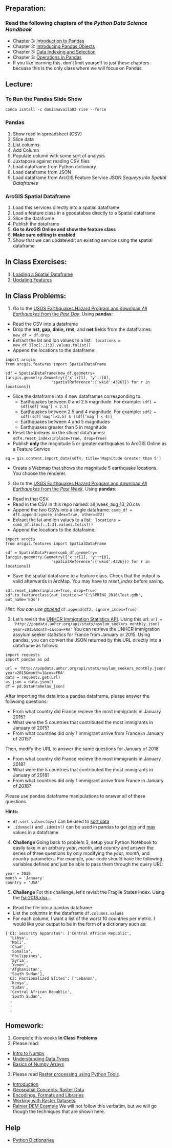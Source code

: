 ## Preparation:
### Read the following chapters of the *Python Data Science Handbook*
  - Chapter 3: [Introduction to Pandas](https://github.com/jakevdp/PythonDataScienceHandbook/blob/master/notebooks/03.00-Introduction-to-Pandas.ipynb) 
  - Chapter 3: [Introducing Pandas Objects](https://github.com/jakevdp/PythonDataScienceHandbook/blob/master/notebooks/03.01-Introducing-Pandas-Objects.ipynb)
  - Chapter 3: [Data Indexing and Selection](https://github.com/jakevdp/PythonDataScienceHandbook/blob/master/notebooks/03.02-Data-Indexing-and-Selection.ipynb)
  - Chapter 3: [Operations in Pandas](https://github.com/jakevdp/PythonDataScienceHandbook/blob/master/notebooks/03.03-Operations-in-Pandas.ipynb)
  - If you like learning this, don't limit yourself to just these chapters becuase this is the only class where we will focus on Pandas.

## Lecture:
### To Run the Pandas Slide Show
```
conda isntall -c damianavaila82 rise --force
```

### Pandas
1. Show read in spreadsheet (CSV)
2. Slice data
3. List columns
4. Add Column
5. Populate column with some sort of analysis
6. Juxtapose against reading CSV files
7. Load dataframe from Python dictionary
8. Load dataframe from JSON
9. Load dataframe from ArcGIS Feature Service JSON
*Sequeys into Spatial Dataframes*

### ArcGIS Spatial Dataframe
1. Load this services directly into a spatial dataframe
2. Load a feature class in a geodatabse directly to a Spatial dataframe
3. Slice the dataframe
4. Publish the dataframe
5. **Go to ArcGIS Online and show the feature class**
6. **Make sure editing is enabled**
7. Show that we can update\edit an existing service using the spatial dataframe

## In Class Exercises:
1. [Loading a Spatial Dataframe](https://developers.arcgis.com/labs/python/load-spatial-data-frame/)
2. [Updating Features](https://developers.arcgis.com/python/sample-notebooks/updating-features-in-a-feature-layer/)

## In Class Problems:
1. Go to the [USGS Earthquakes Hazard Program and download *All Earthquakes* from the *Past Day*](https://earthquake.usgs.gov/earthquakes/feed/v1.0/csv.php). Using **pandas**:
- Read the CSV into a dataframe
- Drop the **nst, gap, dmin, rms,** and **net** fields from the dataframes: ```new_df = df.drop```
- Extract the lat and lon values to a list: ``` locations = new_df.iloc[:,1:3].values.tolist()```
- Append the locations to the dataframe:
```
import arcgis
from arcgis.features import SpatialDataFrame

sdf = SpatialDataFrame(new_df,geometry=[arcgis.geometry.Geometry({'x':r[1], 'y':r[0], 
                    'spatialReference':{'wkid':4326}}) for r in locations])
```
- Slice the dataframe into 4 new dataframes corresponding to:
  - Earthquakes between 0 and 2.5 magnitude. For example: ```sdf1 = sdf[sdf['mag'] < 2.5]```
  - Earthquakes between 2.5 and 4 magnitude. For example: ```sdf2 = sdf[(sdf['mag']>2.5) & (sdf['mag'] < 4)]```
  - Earthquakes between 4 and 5 magnitudes
  - Earthquakes greater than 5 in magnitude
- Reset the indexes on the sliced dataframes: ```sdf4.reset_index(inplace=True, drop=True)```
- Publish **only** the magnitude 5 or greater earthquakes to ArcGIS Online as a Feature Service
```
eq = gis.content.import_data(sdf4, title='Magnitude Greater than 5')
```
- Create a Webmap that shows the magnitude 5 earthquake locations. You choose the renderer.

2. Go to the [USGS Earthquakes Hazard Program and download *All Earthquakes* from the *Past Week*](https://earthquake.usgs.gov/earthquakes/feed/v1.0/csv.php). Using **pandas**:
- Read in that CSV.
- Read in the CSV in this repo named: all_week_aug_13_20.csv.
- Append the two CSVs into a single dataframe: ```comb_df = df1.append(ignore_index=True, other=df2)```
- Extract the lat and lon values to a list: ``` locations = comb_df.iloc[:,1:3].values.tolist()```
- Append the locations to the dataframe:
```
import arcgis
from arcgis.features import SpatialDataFrame

sdf = SpatialDataFrame(comb_df,geometry=[arcgis.geometry.Geometry({'x':r[1], 'y':r[0], 
                    'spatialReference':{'wkid':4326}}) for r in locations])
```
- Save the spatial dataframe to a feature class. Check that the output is valid afterwards in ArcMap. You may have to *reset_index* before saving.
```
sdf.reset_index(inplace=True, drop=True)
sdf.to_featureclass(out_location=r'C:\SPRING_2018\Test.gdb', out_name='EQs')
```

*Hint: You can use [append](https://pandas.pydata.org/pandas-docs/stable/generated/pandas.DataFrame.append.html)*
```df.append(df2, ignore_index=True)```

3. Let's revisit the [UNHCR Immigration Statistics API](http://popdata.unhcr.org/). Using this url:
```url = 'http://popdata.unhcr.org/api/stats/asylum_seekers_monthly.json?year=2015&month=1&coa=FRA'```
You can retrieve the UNHCR immigration assylum seeker statistics for France from January or 2015. Using pandas, you can convert the JSON returned by this URL directly into a dataframe as follows:
```
import requests
import pandas as pd

url = 'http://popdata.unhcr.org/api/stats/asylum_seekers_monthly.json?year=2015&month=1&coa=FRA'
data = requests.get(url)
as_json = data.json()
df = pd.DataFrame(as_json)
```

After importing the data into a pandas dataframe, please answer the follwoing questions:
- From what country did France recieve the most immigrants in January 2015?
- What were the 5 countries that contributed the most immigrants in January of 2015?
- From what countries did only 1 immigrant arrive from France in January of 2015?

Then, modify the URL to answer the same questions for January of 2018
- From what country did France recieve the most immigrants in January 2018?
- What were the 5 countries that contributed the most immigrants in January of 2018?
- From what countries did only 1 immigrant arrive from France in January of 2018?

Please use pandas dataframe manipulations to answer all of these questions.

**Hints:**
- ```df.sort_values(by=)``` can be used to [sort data](https://pandas.pydata.org/pandas-docs/stable/generated/pandas.DataFrame.sort_values.html)
- ```.idxmax()``` and ```.idxmin()``` can be used in pandas to get [min](https://pandas.pydata.org/pandas-docs/stable/generated/pandas.DataFrame.idxmin.html) and [max](https://pandas.pydata.org/pandas-docs/stable/generated/pandas.DataFrame.idxmax.html) values in a dataframe

4. **Challenge** Going back to problem 3, setup your Python Notebook to easily take in an arbtrary *year*, *month*, and *country* and answer the series of three questions by only modifying the *year*, *month*, and *country* parameters. For example, your code should have the following variables defined and just be able to pass them through the query URL:
```
year = 2015
month = 'January'
country = 'USA'
```
5. **Challenge** Fot this challenge, let's revisit the Fragile States Index. Using the [fsi-2018.xlsx]()...
- Read the file into a pandas dataframe
- List the columns in the dataframe ```df.columns.values```
- For each column, I want a list of the worst 10 countries per metric.
I would like your output to be in the form of a dictionary such as:
```
{'C1: Security Apparatus': ['Central African Republic',
  'Libya',
  'Mali',
  'Chad',
  'Somalia',
  'Philippines',
  'Syria',
  'Yemen',
  'Afghanistan',
  'South Sudan'],
 'C2: Factionalized Elites': ['Lebanon',
  'Kenya',
  'Sudan',
  'Central African Republic',
  'South Sudan',
  .
  .
  .
  ```

## Homework:
1. Complete this weeks **In Class Problems**
2. Please read:
- [Intro to Numpy](https://github.com/jakevdp/PythonDataScienceHandbook/blob/master/notebooks/02.00-Introduction-to-NumPy.ipynb)
- [Understanding Data Types](https://github.com/jakevdp/PythonDataScienceHandbook/blob/master/notebooks/02.01-Understanding-Data-Types.ipynb)
- [Basics of Numpy Arrays](https://github.com/jakevdp/PythonDataScienceHandbook/blob/master/notebooks/02.02-The-Basics-Of-NumPy-Arrays.ipynb)
3. Please read [Raster processing using Python Tools](https://geohackweek.github.io/raster/).
- [Introduction](https://geohackweek.github.io/raster/01-introduction/)
- [Geospatial Concepts: Raster Data](https://geohackweek.github.io/raster/02-rasterconcepts/)
- [Encodings, Formats and Libraries](https://geohackweek.github.io/raster/03-encodingsandformats/)
- [Working with Raster Datasets](https://geohackweek.github.io/raster/04-workingwithrasters/)
- [Rainier DEM Example](https://geohackweek.github.io/raster/06-pygeotools_rainier/)
We will not follow this verbatim, but we will go though the techniques that are shown here.

## Help
- [Python Dictionaries](https://www.w3schools.com/python/python_dictionaries.asp)

